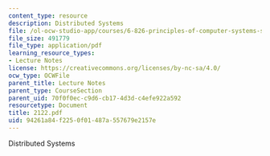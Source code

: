 ```yaml
---
content_type: resource
description: Distributed Systems
file: /ol-ocw-studio-app/courses/6-826-principles-of-computer-systems-spring-2002/94261a84f2250f01487a557679e2157e_2122.pdf
file_size: 491779
file_type: application/pdf
learning_resource_types:
- Lecture Notes
license: https://creativecommons.org/licenses/by-nc-sa/4.0/
ocw_type: OCWFile
parent_title: Lecture Notes
parent_type: CourseSection
parent_uid: 70f0f0ec-c9d6-cb17-4d3d-c4efe922a592
resourcetype: Document
title: 2122.pdf
uid: 94261a84-f225-0f01-487a-557679e2157e
---
```

Distributed Systems